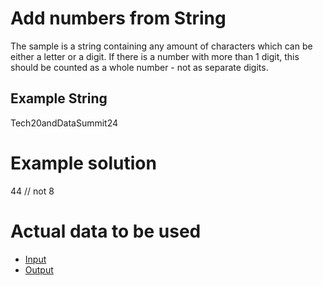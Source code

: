 # Add numbers from String
The sample is a string containing any amount of characters which can be either a letter or a digit. If there is a number with more than 1 digit, this should be counted as a whole number - not as separate digits.

## Example String
Tech20andDataSummit24

# Example solution
44 // not 8

# Actual data to be used
- [Input](..\data\split_numbers_input.json)
- [Output](..\data\split_numbers_output.json)
